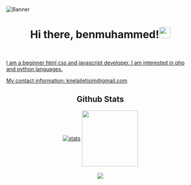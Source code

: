 <img src="https://i.imgur.com/iBOYoMx.png" alt="Banner" align="center">
<div class="Introduction" align="center"> 
<h1>Hi there, benmuhammed!<img src="https://raw.githubusercontent.com/barbecue/barbecue/master/media/wave.gif" height="30" weight="30"></h1><br>
</div>
<a href="https://muhammed.dev">
<div class="about-me" align="left">

 I am a beginner html css and javascript developer. I am interested in php and python languages.
 
My contact information: [knelailetisim@gmail.com](mailto:knelailetisim@gmail.com)

<div class="stats" align="center">
<h2> Github Stats </h2>
<a href="https://github.com/benmuhammed"><img align="center" src="https://github-readme-stats.vercel.app/api?username=benmuhammed&show_icons=true&theme=vue-dark" alt="stats"/></a>
<a href="https://benmuhammed.ga"><img align="center" src="[https://github-readme-streak-stats.herokuapp.com/?user=benmuhammed&theme=react](https://github-profile-trophy.vercel.app/?username=benmuhamed&theme=onedark&column=7)" width="%100" height="150px"/></a><br><br>
<a href="https://benmuhammed.ga"><img align="center" src="https://github-profile-trophy.vercel.app/?username=benmuhammed&theme=discord&column=7&no-frame=true"></a><br><br>
<!--<a href="https://github.com/benmuhammed"><img align="center" width="775" src="https://activity-graph.herokuapp.com/graph?username=benmuhammed&bg_color=0D1117&color=5BCDEC&line=5BCDEC&point=FFFFFF&hide_border=true"></a>-->
</div>
